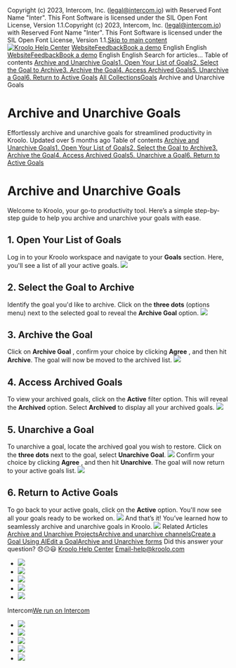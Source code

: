 Copyright (c) 2023, Intercom, Inc. (legal@intercom.io) with Reserved Font Name "Inter". This Font Software is licensed under the SIL Open Font License, Version 1.1.Copyright (c) 2023, Intercom, Inc. (legal@intercom.io) with Reserved Font Name "Inter". This Font Software is licensed under the SIL Open Font License, Version 1.1.[Skip to main content](https://help.kroolo.com/en/articles/9978782-archive-and-unarchive-goals#main-content)
[![Kroolo Help Center](https://downloads.intercomcdn.com/i/o/h4qkzypg/611116/ee699fbf23fef0f6d8d4f666d84c/37cdcedd14003d8fdcfdeda0a05c09cb)](https://help.kroolo.com/en/)
[Website](https://kroolo.com/)[Feedback](https://kroolo.featurebase.app/)[Book a demo](https://kroolo.com/book-demo)
English
English
[Website](https://kroolo.com/)[Feedback](https://kroolo.featurebase.app/)[Book a demo](https://kroolo.com/book-demo)
English
English
Search for articles...
Table of contents
[Archive and Unarchive Goals](https://help.kroolo.com/en/articles/9978782-archive-and-unarchive-goals#h_175ce89cc8)[1. Open Your List of Goals](https://help.kroolo.com/en/articles/9978782-archive-and-unarchive-goals#h_b8d9aa7e27)[2. Select the Goal to Archive](https://help.kroolo.com/en/articles/9978782-archive-and-unarchive-goals#h_4e2d43ccd4)[3. Archive the Goal](https://help.kroolo.com/en/articles/9978782-archive-and-unarchive-goals#h_4f39a32e7a)[4. Access Archived Goals](https://help.kroolo.com/en/articles/9978782-archive-and-unarchive-goals#h_131c242c06)[5. Unarchive a Goal](https://help.kroolo.com/en/articles/9978782-archive-and-unarchive-goals#h_9dae0f4197)[6. Return to Active Goals](https://help.kroolo.com/en/articles/9978782-archive-and-unarchive-goals#h_650a365abc)
[All Collections](https://help.kroolo.com/en/)[Goals](https://help.kroolo.com/en/collections/9304750-goals)
Archive and Unarchive Goals
# Archive and Unarchive Goals
Effortlessly archive and unarchive goals for streamlined productivity in Kroolo.
Updated over 5 months ago
Table of contents
[Archive and Unarchive Goals](https://help.kroolo.com/en/articles/9978782-archive-and-unarchive-goals#h_175ce89cc8)[1. Open Your List of Goals](https://help.kroolo.com/en/articles/9978782-archive-and-unarchive-goals#h_b8d9aa7e27)[2. Select the Goal to Archive](https://help.kroolo.com/en/articles/9978782-archive-and-unarchive-goals#h_4e2d43ccd4)[3. Archive the Goal](https://help.kroolo.com/en/articles/9978782-archive-and-unarchive-goals#h_4f39a32e7a)[4. Access Archived Goals](https://help.kroolo.com/en/articles/9978782-archive-and-unarchive-goals#h_131c242c06)[5. Unarchive a Goal](https://help.kroolo.com/en/articles/9978782-archive-and-unarchive-goals#h_9dae0f4197)[6. Return to Active Goals](https://help.kroolo.com/en/articles/9978782-archive-and-unarchive-goals#h_650a365abc)
# Archive and Unarchive Goals
Welcome to Kroolo, your go-to productivity tool. Here’s a simple step-by-step guide to help you archive and unarchive your goals with ease.
## 1. Open Your List of Goals
Log in to your Kroolo workspace and navigate to your **Goals** section. Here, you'll see a list of all your active goals.
[![](https://downloads.intercomcdn.com/i/o/h4qkzypg/1286938094/4ba8d65f6086707b241fa8c9f89e/92211f14-dc39-4ef8-a908-a56f81fd4236.gif?expires=1747842300&signature=95bb5a3355b91f0659d58631b9c9f6594704a80ea35d21151cd5fbb759f480a6&req=dSIvEMB9lYFWXfMW1HO4zSEQ%2FAycAFOSLqZG2Hluw6pLotdoEF5319fjUoeG%0A%2FLvdA2BpsXnpmbNc%2BB8%3D%0A)](https://downloads.intercomcdn.com/i/o/h4qkzypg/1286938094/4ba8d65f6086707b241fa8c9f89e/92211f14-dc39-4ef8-a908-a56f81fd4236.gif?expires=1747842300&signature=95bb5a3355b91f0659d58631b9c9f6594704a80ea35d21151cd5fbb759f480a6&req=dSIvEMB9lYFWXfMW1HO4zSEQ%2FAycAFOSLqZG2Hluw6pLotdoEF5319fjUoeG%0A%2FLvdA2BpsXnpmbNc%2BB8%3D%0A)
## 2. Select the Goal to Archive
Identify the goal you'd like to archive. Click on the **three dots** (options menu) next to the selected goal to reveal the **Archive Goal** option.
[![](https://downloads.intercomcdn.com/i/o/h4qkzypg/1286938104/4506aa67166526ee9527cb38acd0/2f46d251-3e29-42e9-a1af-ef103a51f5be.png?expires=1747842300&signature=e62e5fbd7258414f23a3864b4b790f15cefbe1f8c2a74afe2c01666c5cf0c1ba&req=dSIvEMB9lYBfXfMW1HO4zdLKNW1UaBqHIXzSuXEYTb3S8GJWtLzMWlv1dUBj%0AcJWEdV8QyDNKXZJWlb8%3D%0A)](https://downloads.intercomcdn.com/i/o/h4qkzypg/1286938104/4506aa67166526ee9527cb38acd0/2f46d251-3e29-42e9-a1af-ef103a51f5be.png?expires=1747842300&signature=e62e5fbd7258414f23a3864b4b790f15cefbe1f8c2a74afe2c01666c5cf0c1ba&req=dSIvEMB9lYBfXfMW1HO4zdLKNW1UaBqHIXzSuXEYTb3S8GJWtLzMWlv1dUBj%0AcJWEdV8QyDNKXZJWlb8%3D%0A)
## 3. Archive the Goal
Click on **Archive Goal** , confirm your choice by clicking **Agree** , and then hit **Archive**. The goal will now be moved to the archived list.
[![](https://downloads.intercomcdn.com/i/o/h4qkzypg/1286938117/c7ad5851bfdcef933cd49b09ff7a/cb375478-14f6-4bc5-b7fb-77cddc0f42e3.png?expires=1747842300&signature=5a318d47c2c8c6a723505ab0c18b1224b03b3fa12b9c3b35c92a2cf328ef29a6&req=dSIvEMB9lYBeXvMW1HO4zYiwVkeuBSriUSxRof77odd9F0rO%2BkFH0fL3fOdg%0A2%2FvKGQAbQBD2yph1lMw%3D%0A)](https://downloads.intercomcdn.com/i/o/h4qkzypg/1286938117/c7ad5851bfdcef933cd49b09ff7a/cb375478-14f6-4bc5-b7fb-77cddc0f42e3.png?expires=1747842300&signature=5a318d47c2c8c6a723505ab0c18b1224b03b3fa12b9c3b35c92a2cf328ef29a6&req=dSIvEMB9lYBeXvMW1HO4zYiwVkeuBSriUSxRof77odd9F0rO%2BkFH0fL3fOdg%0A2%2FvKGQAbQBD2yph1lMw%3D%0A)
## 4. Access Archived Goals
To view your archived goals, click on the **Active** filter option. This will reveal the **Archived** option. Select **Archived** to display all your archived goals.
[![](https://downloads.intercomcdn.com/i/o/h4qkzypg/1286938111/b617a786d436836de52309c2df58/d82dae5e-321b-4e43-b5d8-7d4cac6e8143.gif?expires=1747842300&signature=ee008ebc788d5b5e2395979eb63794ed80286af3ae5597f10757bfba6d3d82a0&req=dSIvEMB9lYBeWPMW1HO4zRXM1Zrc52iRFEGLMgMonJKiyVtaudIlAGmp1xp8%0AjrrjlXEkMT%2BAOunIEyM%3D%0A)](https://downloads.intercomcdn.com/i/o/h4qkzypg/1286938111/b617a786d436836de52309c2df58/d82dae5e-321b-4e43-b5d8-7d4cac6e8143.gif?expires=1747842300&signature=ee008ebc788d5b5e2395979eb63794ed80286af3ae5597f10757bfba6d3d82a0&req=dSIvEMB9lYBeWPMW1HO4zRXM1Zrc52iRFEGLMgMonJKiyVtaudIlAGmp1xp8%0AjrrjlXEkMT%2BAOunIEyM%3D%0A)
## 5. Unarchive a Goal
To unarchive a goal, locate the archived goal you wish to restore. Click on the **three dots** next to the goal, select **Unarchive Goal**. 
[![](https://downloads.intercomcdn.com/i/o/h4qkzypg/1286938101/ca6299a94f9eb04d7702631d7ece/735d1458-64fa-4a8e-b8b5-db7c66a1bb08.gif?expires=1747842300&signature=09d3bf9b7dff5d26562231d9f1940f8bd53c40e529a0c643ffbea687b4fa2a6c&req=dSIvEMB9lYBfWPMW1HO4zakcaEIo0xv0TTC8aYUT%2B9DEGLUKMHpmFKuEDvc1%0A3gTKJVYFe7wUsF8eTd4%3D%0A)](https://downloads.intercomcdn.com/i/o/h4qkzypg/1286938101/ca6299a94f9eb04d7702631d7ece/735d1458-64fa-4a8e-b8b5-db7c66a1bb08.gif?expires=1747842300&signature=09d3bf9b7dff5d26562231d9f1940f8bd53c40e529a0c643ffbea687b4fa2a6c&req=dSIvEMB9lYBfWPMW1HO4zakcaEIo0xv0TTC8aYUT%2B9DEGLUKMHpmFKuEDvc1%0A3gTKJVYFe7wUsF8eTd4%3D%0A)
Confirm your choice by clicking **Agree** , and then hit **Unarchive**. The goal will now return to your active goals list.
[![](https://downloads.intercomcdn.com/i/o/h4qkzypg/1286938099/f041eb833e10164c04f40fb2a106/98a061f3-fdc9-4947-a5e8-8f498d09e258.png?expires=1747842300&signature=3625aee9b53314d27929fc89021b3f99be4bef181f27e16dd7ec58eb2e7caaf0&req=dSIvEMB9lYFWUPMW1HO4zW0Lqk7%2Fae3ytJAntM3Tzi22KCJ0l5%2FXp9gxZ62N%0A%2Fb28Mq0nMyy%2F4kpYyMM%3D%0A)](https://downloads.intercomcdn.com/i/o/h4qkzypg/1286938099/f041eb833e10164c04f40fb2a106/98a061f3-fdc9-4947-a5e8-8f498d09e258.png?expires=1747842300&signature=3625aee9b53314d27929fc89021b3f99be4bef181f27e16dd7ec58eb2e7caaf0&req=dSIvEMB9lYFWUPMW1HO4zW0Lqk7%2Fae3ytJAntM3Tzi22KCJ0l5%2FXp9gxZ62N%0A%2Fb28Mq0nMyy%2F4kpYyMM%3D%0A)
## 6. Return to Active Goals
To go back to your active goals, click on the **Active** option. You'll now see all your goals ready to be worked on.
[![](https://downloads.intercomcdn.com/i/o/h4qkzypg/1286938103/45964093deb74c087c50d964208b/1e07f288-ec4c-4459-b7d6-7e51cc91f584.gif?expires=1747842300&signature=2450f66a3b1d38eec3621faf4ffdf79deebaf1ec692dcd36e7efc11582a2b8aa&req=dSIvEMB9lYBfWvMW1HO4zbok11MsDgjN9G0cqEcZrxBo1whPjCGNT7pln%2BGN%0A0bQMkQAiBURyCS8jcwE%3D%0A)](https://downloads.intercomcdn.com/i/o/h4qkzypg/1286938103/45964093deb74c087c50d964208b/1e07f288-ec4c-4459-b7d6-7e51cc91f584.gif?expires=1747842300&signature=2450f66a3b1d38eec3621faf4ffdf79deebaf1ec692dcd36e7efc11582a2b8aa&req=dSIvEMB9lYBfWvMW1HO4zbok11MsDgjN9G0cqEcZrxBo1whPjCGNT7pln%2BGN%0A0bQMkQAiBURyCS8jcwE%3D%0A)
And that’s it! You’ve learned how to seamlessly archive and unarchive goals in Kroolo.
[![](https://downloads.intercomcdn.com/i/o/h4qkzypg/1211302908/444194be27201cbeaa57623abdd0/cta%2B2.png?expires=1747842300&signature=a4d6d75ec50f5da003df6ccad9fe15777fd856021e216be6b739995cd167ab12&req=dSImF8p%2Bn4hfUfMW1HO4zZWF64Qc6r7zBUFmLAX4wGfQX%2FH4nnbtkVSfqZif%0A36LuqXAvUy3CM7qmeQs%3D%0A)](https://kroolo.com/)
Related Articles
[Archive and Unarchive Projects](https://help.kroolo.com/en/articles/9805718-archive-and-unarchive-projects)[Archive and unarchive channels](https://help.kroolo.com/en/articles/9955128-archive-and-unarchive-channels)[Create a Goal Using AI](https://help.kroolo.com/en/articles/9974191-create-a-goal-using-ai)[Edit a Goal](https://help.kroolo.com/en/articles/9978679-edit-a-goal)[Archive and Unarchive forms](https://help.kroolo.com/en/articles/10747667-archive-and-unarchive-forms)
Did this answer your question?
😞😐😃
[Kroolo Help Center](https://help.kroolo.com/en/)
Email-help@kroolo.com
  * [![](https://intercom.help/kroolo/assets/svg/icon:social-facebook/FFFFFF)](https://www.facebook.com/profile.php?id=61553808299270)
  * [![](https://intercom.help/kroolo/assets/svg/icon:social-linkedin/FFFFFF)](https://www.linkedin.com/company/getkroolo)
  * [![](https://intercom.help/kroolo/assets/svg/icon:social-instagram/FFFFFF)](https://www.instagram.com/getkroolo)
  * [![](https://intercom.help/kroolo/assets/svg/icon:social-youtube/FFFFFF)](https://www.youtube.com/@getkroolo/featured)
  * [![](https://intercom.help/kroolo/assets/svg/icon:social-twitter-x/FFFFFF)](https://www.twitter.com/getkroolo)


Intercom[We run on Intercom](https://www.intercom.com/intercom-link?company=Kroolo&solution=customer-support&utm_campaign=intercom-link&utm_content=We+run+on+Intercom&utm_medium=help-center&utm_referrer=https%3A%2F%2Fhelp.kroolo.com%2Fen%2Farticles%2F9978782-archive-and-unarchive-goals&utm_source=desktop-web)
  * [![](https://intercom.help/kroolo/assets/svg/icon:social-facebook/FFFFFF)](https://www.facebook.com/profile.php?id=61553808299270)
  * [![](https://intercom.help/kroolo/assets/svg/icon:social-linkedin/FFFFFF)](https://www.linkedin.com/company/getkroolo)
  * [![](https://intercom.help/kroolo/assets/svg/icon:social-instagram/FFFFFF)](https://www.instagram.com/getkroolo)
  * [![](https://intercom.help/kroolo/assets/svg/icon:social-youtube/FFFFFF)](https://www.youtube.com/@getkroolo/featured)
  * [![](https://intercom.help/kroolo/assets/svg/icon:social-twitter-x/FFFFFF)](https://www.twitter.com/getkroolo)


